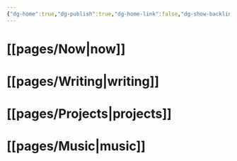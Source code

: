 ```yaml
---
{"dg-home":true,"dg-publish":true,"dg-home-link":false,"dg-show-backlinks":false,"date":"2022-04-02T12:29:59-04:00","lastmod":"2022-12-01T21:44:30-07:00","permalink":"/pages/web-index/","tags":"gardenEntry","dgHomeLink":false,"dgShowBacklinks":false,"dgPassFrontmatter":true}
---
```


# [[pages/Now\|now]]
# [[pages/Writing\|writing]]
# [[pages/Projects\|projects]]
# [[pages/Music\|music]]
